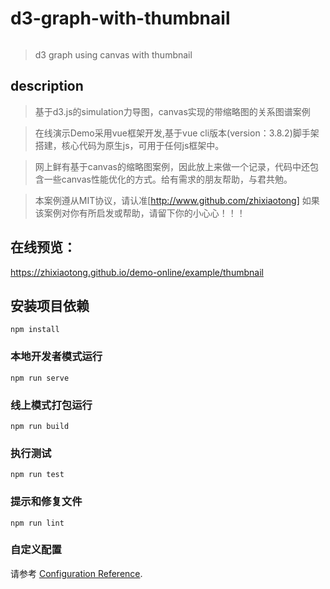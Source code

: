 # d3-graph-with-thumbnail
<img src="https://camo.githubusercontent.com/890acbdcb87868b382af9a4b1fac507b9659d9bf/68747470733a2f2f696d672e736869656c64732e696f2f62616467652f6c6963656e73652d4d49542d626c75652e737667" alt="" data-canonical-src="https://img.shields.io/badge/license-MIT-blue.svg" style="max-width:100%;">


> d3 graph using canvas with thumbnail

## description

> 基于d3.js的simulation力导图，canvas实现的带缩略图的关系图谱案例

> 在线演示Demo采用vue框架开发,基于vue cli版本(version：3.8.2)脚手架搭建，核心代码为原生js，可用于任何js框架中。

> 网上鲜有基于canvas的缩略图案例，因此放上来做一个记录，代码中还包含一些canvas性能优化的方式。给有需求的朋友帮助，与君共勉。

> 本案例遵从MIT协议，请认准[http://www.github.com/zhixiaotong]
  如果该案例对你有所启发或帮助，请留下你的小心心！！！

## 在线预览：
https://zhixiaotong.github.io/demo-online/example/thumbnail

## 安装项目依赖
```
npm install
```

### 本地开发者模式运行
```
npm run serve
```

### 线上模式打包运行
```
npm run build
```

### 执行测试
```
npm run test
```

### 提示和修复文件
```
npm run lint
```

### 自定义配置
请参考 [Configuration Reference](https://cli.vuejs.org/config/).
